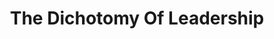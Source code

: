 ---
title: "The Dichotomy Of Leadership"
description: "Ditulis dan dinarasikan oleh dua orang ex SEAL, The Dichotomy of Leadership adalah pesan kalau tiap leader harus memiliki fleksibilitas seperti karet dan menangani situasi yang berbeda dengan approach yang berbeda. No one size fit all approach."
cover: "images/reading/the-dichotomy-of-leadership.jpeg"
publishDate: 2019-02-11
authors: "Jocko Willink, Leif Babin"
---
